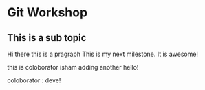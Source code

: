 # Git Workshop
## This is a sub topic 
Hi there this is a pragraph
This is my next milestone. It is awesome! 

this is coloborator isham adding another hello!

coloborator : deve!
